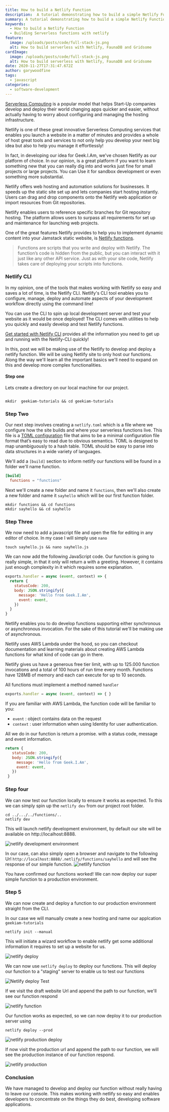 ```yaml
---
title: How to build a Netlify Function
description:  A tutorial demonstrating how to build a simple Netlify Function
summary: A tutorial demonstrating how to build a simple Netlify Function.
keywords:
  - How to build a Netlify Function
  - Building Serverless functions with netlify
feature:
  image: /uploads/posts/code/full-stack-js.png
  alt: How to build serverless with Netlify, FaunaDB and Gridsome
cardImage:
  image: /uploads/posts/code/full-stack-js.png
  alt: How to build serverless with Netlify, FaunaDB and Gridsome
date: 2020-11-27T17:31:47.672Z
author: garywoodfine
tags:
  - javascript
categories:
  - software-development
---
```


[Serverless Computing](https://geekiam.io/what-is-serverless-computing/ "What is serverless computing") is a popular model 
that helps Start-Up companies develop and deploy their world changing apps quicker and easier, without actually having 
to worry about configuring and managing the hosting infrastructure.

Netlify is one of these great innovative Serverless Computing services that enables you launch a website in a matter of 
minutes and provides a whole of host great tools and services to not only help you develop your next big idea but also 
to help you manage it effortlessly!
 
 In fact, in developing our idea for Geek.I.Am, we've chosen Netlify as our platform of choice. In our opinion, is a 
 great platform if you want to learn something new that you can really dig into and works just fine for small 
 projects or large projects. You can Use it for sandbox development or even something more substantial.
 
 Netlify offers web hosting and automation solutions for businesses. It speeds up the static site set up and lets 
 companies start hosting instantly. Users can drag and drop components onto the Netlify web application or import 
 resources from Git repositories.
 
 Netlify enables users to reference specific branches for Git repository hosting. The platform allows users to surpass 
 all requirements for set up and maintenance for launching web projects.
 
 One of the great features Netlify provides to help you to implement dynamic content into your Jamstack static website,
 is [Netlify functions](https://functions.netlify.com/ "Netlify Functions | Netlify").  
 
 > Functions are scripts that you write and deploy with Netlify. The function’s code is hidden from the public, 
> but you can interact with it just like any other API service. Just as with your site code, Netlify takes care of 
> deploying your scripts into functions.
 
 ### Netlify CLI
 
 In my opinion, one of the tools that makes working with Netlify so easy and saves a lot of time, is the Netlify CLI.
 Netlify's CLI tool enables you to configure, manage, deploy and automate aspects of your development workflow directly
 using the command line!
 
 You can use the CLI to spin up  local development server and test your website as it would be once deployed! The CLI 
 comes with utilities to help you quickly and easily develop and test Netlify functions.
 
 [Get started with Netlify CLI](https://docs.netlify.com/cli/get-started/#installation) provides all the information 
 you need to get up and running with the Netlify-CLI quickly!
 
 In this, post we will be making use of the Netlify to develop and deploy a netlify function. We will be using Netlify 
 site to only host our functions.  Along the way we'll learn all the important basics we'll need to expand on this and 
 develop more complex functionalities.
 
#### Step one

Lets create a directory on our local machine for our project.
```shell script

mkdir  geekiam-tutorials && cd geekiam-tutorials

```
 
 ### Step Two
 
 Our next step involves creating a `netlify.toml` which is a file where we configure how the site builds and where 
 your serverless functions live. This file is a [TOML configuration](https://toml.io/en/ "A config file format for humans") file 
 that aims to be a minimal configuration file format that’s easy to read due to obvious semantics. TOML is designed to 
 map unambiguously to a hash table. TOML should be easy to parse into data structures in a wide variety of languages.
 
 We'll add a `[build]` section to inform netlify our functions will be found in a folder we'll name function.
 
 ```toml
[build]
   functions = "functions"
``` 
Next we'll create a new folder and name it `functions`, then we'll also create a new folder 
and name it `sayhello` which will be our first function folder.

```shell script
mkdir functions && cd functions
mkdir sayhello && cd sayhello

```
 
 ### Step Three
 
 We now need to add a javascript file and open the file for editing in any editor of choice. In my case I will simply 
 use `nano`
 
 ```shell script
touch sayhello.js && nano sayhello.js
```
We can now add the following JavaScript code. Our function is going to really simple, in that it only will return a 
with a greeting.  However, it contains just enough complexity in it which requires some explanation.


```javascript
exports.handler = async (event, context) => {
  return {
    statusCode: 200,
    body: JSON.stringify({
      message: 'Hello from Geek.I.Am',
      event: event,
    })
  }
}
```
 Netlify enables you to do develop functions supporting either synchronous or asynchronous invocation.
 For the sake of this tutorial we'll be making use of asynchronous. 
 
  Netlify uses AWS Lambda under the hood, so you can checkout documentation and learning materials about creating 
  AWS Lambda functions for what kind of code can go in there.
  
  Netlify gives us have a generous free tier limit, with up to 125.000 function invocations and a total of 100 hours 
  of run time every month. Functions have 128MB of memory and each can execute for up to 10 seconds.

 All functions must implement a method named `handler`
 
 ```javascript
exports.handler = async (event, context) => { }
```
If you are familiar with AWS Lambda, the function code will be familiar to you:

* `event` : object contains data on the request
* `context` : user information when using Identity for user authentication.

All we do in our function is return a promise. with a status code, message and event information.
 
 ```javascript
 return {
    statusCode: 200,
    body: JSON.stringify({
      message: 'Hello from Geek.I.Am',
      event: event,
    })
  }
```

### Step four

We can now test our function locally to ensure it works as expected. To this we can simply spin up
the `netlify dev` from our project root folder.

```shell script
cd ../.../../functions/..
netlify dev
```

This will launch netlify development environment, by default our site will be available on http://localhost:8888.

![netlify development environment](/uploads/netlify-dev.png)

In our case, can also simply open a browser and navigate to the following Url
`http://localhost:8888/.netlify/functions/sayhello`  and will see the response of our simple function.
![netlify function](/uploads/netlify-functions-dev.png)

You have confirmed our functions worked! We can now deploy our super simple function to a production environment.

### Step 5

We can now create and deploy a function to our production environment straight from the CLI.

In our case we will manually create a new hosting and name our applcation `geekiam-tutorials`

```shell script
netlify init --manual 
```
This will initiate a wizard workflow to enable netlify get some additional information it requires to set up a website 
for us.

![netlify deploy](/uploads/netlify-deploy.png)

We can now use `netlify deploy` to deploy our functions. This will deploy our function to a "staging" server
to enable us to test our functions

![Netlify deploy Test ](/uploads/netlify-deploy-test.png)

If we visit the draft website Url and append the path to our function, we'll see our function respond

![netlify function](/uploads/netlify-deploy-test-browser.png)

Our function works as expected, so we can now deploy it to our production server using
```shell script
netlify deploy --prod
```

![netlify production deploy](/uploads/netlify-deploy-prod.png)

If now visit the production url and append the path to our function, we will see the production instance of our function 
respond.

![netlify production](/uploads/netlify-production-function.png)


### Conclusion
We have managed to develop and deploy our function without really having to leave our console.  This makes working with 
netlify so easy and enables developers to concentrate on the things they do best, developing software applications.


